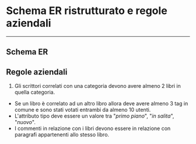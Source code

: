 # Schema ER ristrutturato e regole aziendali

---

## Schema ER

## Regole aziendali

1. Gli scrittori correlati con una categoria devono avere almeno 2 libri in quella categoria.
* Se un libro è correlato ad un altro libro allora deve avere almeno 3 tag in comune e sono stati votati entrambi da almeno 10 utenti.
* L'attributo tipo deve essere un valore tra "_primo piano_", "_in salita_", "_nuovo_".
* I commenti in relazione con i libri devono essere in relazione con paragrafi appartenenti allo stesso libro.
